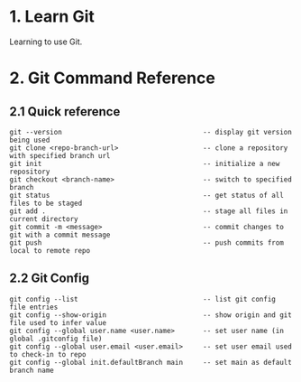 # 1. Learn Git

Learning to use Git.

# 2. Git Command Reference

## 2.1 Quick reference
    git --version                                   -- display git version being used
    git clone <repo-branch-url>                     -- clone a repository with specified branch url
    git init                                        -- initialize a new repository
    git checkout <branch-name>                      -- switch to specified branch
    git status                                      -- get status of all files to be staged
    git add .                                       -- stage all files in current directory
    git commit -m <message>                         -- commit changes to git with a commit message
    git push                                        -- push commits from local to remote repo

## 2.2 Git Config
    git config --list                               -- list git config file entries
    git config --show-origin                        -- show origin and git file used to infer value
    git config --global user.name <user.name>       -- set user name (in global .gitconfig file)
    git config --global user.email <user.email>     -- set user email used to check-in to repo
    git config --global init.defaultBranch main     -- set main as default branch name
